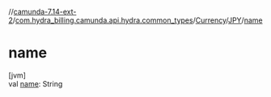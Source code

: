 //[camunda-7.14-ext-2](../../../../index.md)/[com.hydra_billing.camunda.api.hydra.common_types](../../index.md)/[Currency](../index.md)/[JPY](index.md)/[name](name.md)

# name

[jvm]\
val [name](name.md): String
